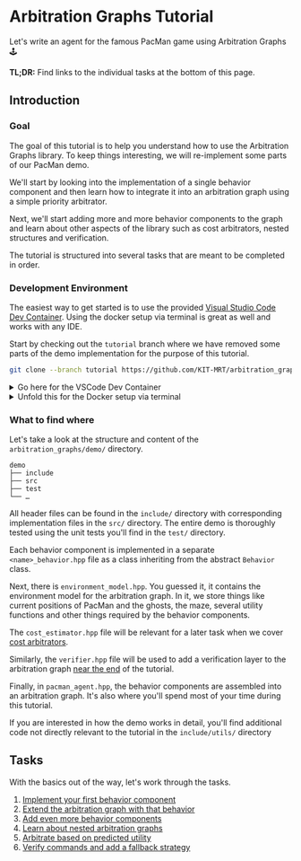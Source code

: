 # Arbitration Graphs Tutorial

Let's write an agent for the famous PacMan game using Arbitration Graphs 🕹️

**TL;DR:** Find links to the individual tasks at the bottom of this page.

## Introduction


### Goal

The goal of this tutorial is to help you understand how to use the Arbitration Graphs library.
To keep things interesting, we will re-implement some parts of our PacMan demo.

We'll start by looking into the implementation of a single behavior component
  and then learn how to integrate it into an arbitration graph using a simple priority arbitrator.

Next, we'll start adding more and more behavior components to the graph and learn about other aspects of the library
  such as cost arbitrators, nested structures and verification.

The tutorial is structured into several tasks that are meant to be completed in order.


### Development Environment

The easiest way to get started is to use the provided [Visual Studio Code](https://code.visualstudio.com/) [Dev Container](https://code.visualstudio.com/docs/devcontainers/containers).
Using the docker setup via terminal is great as well and works with any IDE.

Start by checking out the `tutorial` branch where we have removed some parts
  of the demo implementation for the purpose of this tutorial.
```bash
git clone --branch tutorial https://github.com/KIT-MRT/arbitration_graphs.git
```

<details>
<summary>Go here for the VSCode Dev Container</summary>

Open the `demo` folder of your fresh `arbitration_graphs` clone in VSCode, e.g. via terminal:  
```bash
cd arbitration_graphs/demo
code .
```

Build and open the Dev Container by running this [command](https://code.visualstudio.com/docs/getstarted/userinterface#_command-palette) (use `Ctrl+Shift+P`):  
`Dev Containers: Reopen in Container` (this might take a while)

Enjoy a full-blown IDE with code-completion, code-navigation etc.
- Explore the repo in the Explorer sidebar
- Compile via `Ctrl+Shift+B`
- View, run and debug unit tests via [Testing](https://code.visualstudio.com/docs/editor/testing) sidebar
- Debug the PacMan Demo via [Run and Debug](https://code.visualstudio.com/docs/editor/debugging) sidebar
- Debug with breakpoints etc.

</details>


<details>
<summary>Unfold this for the Docker setup via terminal</summary>

To start an interactive shell in the docker container with all required dependencies installed
  and the current directory mounted, run
```bash
cd arbitration_graphs/demo
docker compose run --rm tutorial
```

You can then create a build directory and run CMake to build the project.
You should enable the `BUILD_TESTS` option to build the unit tests as well.

```bash
cd /home/blinky/demo
mkdir build
cd build
cmake -DBUILD_TESTS=true ..
cmake --build . -j9
```

You can then run the demo with
```bash
./arbitration_graphs_pacman_demo
```

You'll also find the individual unit executables in this directory.
To execute them all at once, run
```bash
cmake --build . --target test
```

We'll leave the setup of your favorite IDE up to you
  though most modern IDEs should support attaching to a running docker container.

</details>


### What to find where

Let's take a look at the structure and content of the `arbitration_graphs/demo/` directory.

```
demo
├── include
├── src
├── test
└── …
```

All header files can be found in the `include/` directory with corresponding implementation files in the `src/` directory.
The entire demo is thoroughly tested using the unit tests you'll find in the `test/` directory.

Each behavior component is implemented in a separate `<name>_behavior.hpp` file as a class inheriting from the abstract `Behavior` class.

Next, there is `environment_model.hpp`.
You guessed it, it contains the environment model for the arbitration graph.
In it, we store things like current positions of PacMan and the ghosts, the maze, several utility functions
  and other things required by the behavior components.

The `cost_estimator.hpp` file will be relevant for a later task when we cover [cost arbitrators](./tasks/5_cost_arbitration.md).

Similarly, the `verifier.hpp` file will be used to add a verification layer to the arbitration graph [near the end](./tasks/6_verification.md) of the tutorial.

Finally, in `pacman_agent.hpp`, the behavior components are assembled into an arbitration graph.
It's also where you'll spend most of your time during this tutorial.

If you are interested in how the demo works in detail,
  you'll find additional code not directly relevant to the tutorial in the `include/utils/` directory


## Tasks

With the basics out of the way, let's work through the tasks.

1. [Implement your first behavior component](./tasks/1_implement_behavior_component.md)
2. [Extend the arbitration graph with that behavior](./tasks/2_extend_arbitration_graph.md)
3. [Add even more behavior components](./tasks/3_add_more_behaviors.md)
4. [Learn about nested arbitration graphs](./tasks/4_nested_arbitrators.md)
5. [Arbitrate based on predicted utility](./tasks/5_cost_arbitration.md)
6. [Verify commands and add a fallback strategy](./tasks/6_verification.md)